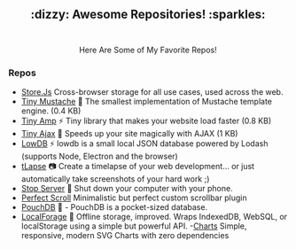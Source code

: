 <h2 align="center">
 :dizzy: Awesome Repositories! :sparkles:<br><br>
</h2>

<p align="center">
Here Are Some of My Favorite Repos!
</p>


### Repos

 - [Store.Js](https://github.com/marcuswestin/store.js/) Cross-browser storage for all use cases, used across the web.
 - [Tiny Mustache](https://github.com/aishikaty/tiny-mustache) :speak_no_evil: The smallest implementation of Mustache template engine. (0.4 KB)
- [Tiny Amp](https://github.com/aishikaty/tiny-amp) :zap: Tiny library that makes your website load faster (0.8 KB)
- [Tiny Ajax](https://github.com/aishikaty/tiny-ajax) :dizzy: Speeds up your site magically with AJAX (1 KB)
- [LowDB](https://github.com/typicode/lowdb) :zap: lowdb is a small local JSON database powered by Lodash (supports Node, Electron and the browser)
- [tLapse](https://github.com/typicode/tlapse) :camera: Create a timelapse of your web development... or just automatically take screenshots of your hard work ;)
- [Stop Server](https://github.com/typicode/stop-server) 📱 Shut down your computer with your phone.
- [Perfect Scroll](https://github.com/utatti/perfect-scrollbar) Minimalistic but perfect custom scrollbar plugin
- [PouchDB](https://github.com/pouchdb/pouchdb) 🐨 - PouchDB is a pocket-sized database. 
- [LocalForage](https://github.com/localForage/localForage) 💾 Offline storage, improved. Wraps IndexedDB, WebSQL, or localStorage using a simple but powerful API.
-[Charts](https://github.com/frappe/charts) Simple, responsive, modern SVG Charts with zero dependencies
